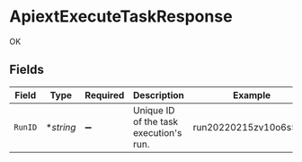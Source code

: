 # ApiextExecuteTaskResponse

OK


## Fields

| Field                                  | Type                                   | Required                               | Description                            | Example                                |
| -------------------------------------- | -------------------------------------- | -------------------------------------- | -------------------------------------- | -------------------------------------- |
| `RunID`                                | **string*                              | :heavy_minus_sign:                     | Unique ID of the task execution's run. | run20220215zv10o6s52qj                 |